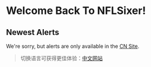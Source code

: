 # Welcome Back To NFLSixer!

## Newest Alerts
We're sorry, but alerts are only available in the [CN Site](/).

>切换语言可获得更佳体验：[中文网站](/)